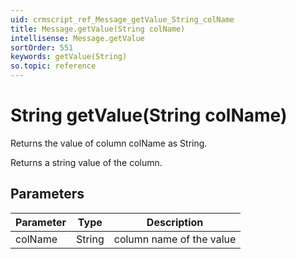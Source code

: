 ```yaml
---
uid: crmscript_ref_Message_getValue_String_colName
title: Message.getValue(String colName)
intellisense: Message.getValue
sortOrder: 551
keywords: getValue(String)
so.topic: reference
---
```


# String getValue(String colName)

Returns the value of column colName as String.

Returns a string value of the column.

## Parameters

| Parameter | Type | Description |
|---|---|---|
| colName | String | column name of the value |

